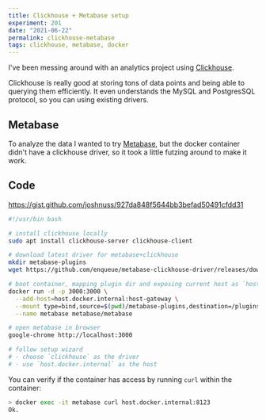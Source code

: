 ```yaml
---
title: Clickhouse + Metabase setup
experiment: 201
date: "2021-06-22"
permalink: clickhouse-metabase
tags: clickhouse, metabase, docker
---
```


I've been messing around with an analytics project using [Clickhouse](https://clickhouse.tech).

Clickhouse is really good at storing tons of data points and being able to querying them efficiently. It even understands the MySQL and PostgresSQL protocol, so you can using existing drivers.

## Metabase

To analyze the data I wanted to try [Metabase](https://www.metabase.com), but the docker container didn't have a clickhouse driver, so it took a little futzing around to make it work.

## Code

https://gist.github.com/joshnuss/927da848f5644bb3befad50491cfdd31

```bash
#!/usr/bin bash

# install clickhouse locally
sudo apt install clickhouse-server clickhouse-client

# download latest driver for metabase+clickhouse
mkdir metabase-plugins
wget https://github.com/enqueue/metabase-clickhouse-driver/releases/download/0.7.5/clickhouse.metabase-driver.jar -P metabase-plugins/

# boot container, mapping plugin dir and exposing current host as `host.docker.internal`
docker run -d -p 3000:3000 \
  --add-host=host.docker.internal:host-gateway \
  --mount type=bind,source=$(pwd)/metabase-plugins,destination=/plugins \
  --name metabase metabase/metabase

# open metabase in browser
google-chrome http://localhost:3000

# follow setup wizard
# - choose `clickhouse` as the driver
# - use `host.docker.internal` as the host
```

You can verify if the container has access by running `curl` within the container:

```bash
> docker exec -it metabase curl host.docker.internal:8123
Ok.
```
